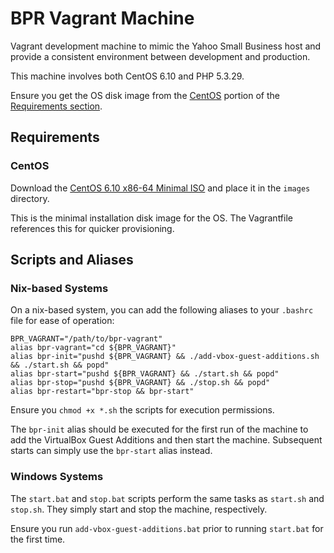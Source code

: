 # BPR Vagrant Machine

Vagrant development machine to mimic the Yahoo Small Business host and provide a consistent environment between development and production.

This machine involves both CentOS 6.10 and PHP 5.3.29.

Ensure you get the OS disk image from the [CentOS](#CentOS) portion of the [Requirements section](#Requirements). 

## Requirements

### CentOS

Download the [CentOS 6.10 x86-64 Minimal ISO](https://vault.centos.org/6.10/isos/x86_64/CentOS-6.10-x86_64-minimal.iso) and place it in the `images` directory.

This is the minimal installation disk image for the OS. The Vagrantfile references this for quicker provisioning.

## Scripts and Aliases

### Nix-based Systems

On a nix-based system, you can add the following aliases to your `.bashrc` file for ease of operation:

```
BPR_VAGRANT="/path/to/bpr-vagrant"
alias bpr-vagrant="cd ${BPR_VAGRANT}"
alias bpr-init="pushd ${BPR_VAGRANT} && ./add-vbox-guest-additions.sh && ./start.sh && popd"
alias bpr-start="pushd ${BPR_VAGRANT} && ./start.sh && popd"
alias bpr-stop="pushd ${BPR_VAGRANT} && ./stop.sh && popd"
alias bpr-restart="bpr-stop && bpr-start"
```

Ensure you `chmod +x *.sh` the scripts for execution permissions.

The `bpr-init` alias should be executed for the first run of the machine to add the VirtualBox Guest Additions and then start the machine. Subsequent starts can simply use the `bpr-start` alias instead.

### Windows Systems

The `start.bat` and `stop.bat` scripts perform the same tasks as `start.sh` and `stop.sh`. They simply start and stop the machine, respectively.

Ensure you run `add-vbox-guest-additions.bat` prior to running `start.bat` for the first time.

